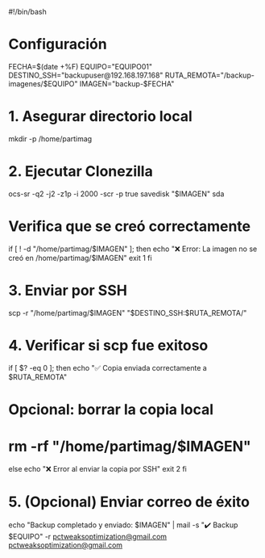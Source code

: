 #!/bin/bash

# Configuración
FECHA=$(date +%F)
EQUIPO="EQUIPO01"
DESTINO_SSH="backupuser@192.168.197.168"
RUTA_REMOTA="/backup-imagenes/$EQUIPO"
IMAGEN="backup-$FECHA"

# 1. Asegurar directorio local
mkdir -p /home/partimag

# 2. Ejecutar Clonezilla
ocs-sr -q2 -j2 -z1p -i 2000 -scr -p true savedisk "$IMAGEN" sda

# Verifica que se creó correctamente
if [ ! -d "/home/partimag/$IMAGEN" ]; then
  echo "❌ Error: La imagen no se creó en /home/partimag/$IMAGEN"
  exit 1
fi

# 3. Enviar por SSH
scp -r "/home/partimag/$IMAGEN" "$DESTINO_SSH:$RUTA_REMOTA/"

# 4. Verificar si scp fue exitoso
if [ $? -eq 0 ]; then
  echo "✅ Copia enviada correctamente a $RUTA_REMOTA"
  # Opcional: borrar la copia local
  # rm -rf "/home/partimag/$IMAGEN"
else
  echo "❌ Error al enviar la copia por SSH"
  exit 2
fi

# 5. (Opcional) Enviar correo de éxito
echo "Backup completado y enviado: $IMAGEN" | mail -s "✔️ Backup $EQUIPO" -r pctweaksoptimization@gmail.com pctweaksoptimization@gmail.com
